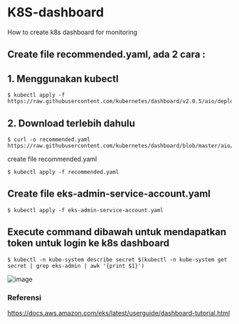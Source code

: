 # K8S-dashboard
How to create k8s dashboard for monitoring

## Create file recommended.yaml, ada 2 cara :
## 1. Menggunakan kubectl

```
$ kubectl apply -f https://raw.githubusercontent.com/kubernetes/dashboard/v2.0.5/aio/deploy/recommended.yaml
```

## 2. Download terlebih dahulu

```
$ curl -o recommended.yaml https://raw.githubusercontent.com/kubernetes/dashboard/blob/master/aio/deploy/recommended.yaml
```

create file recommended.yaml
```
$ kubectl apply -f recommended.yaml
```

## Create file eks-admin-service-account.yaml

```
$ kubectl apply -f eks-admin-service-account.yaml
```

## Execute command dibawah untuk mendapatkan token untuk login ke k8s dashboard

```
$ kubectl -n kube-system describe secret $(kubectl -n kube-system get secret | grep eks-admin | awk '{print $1}')
```
![image](https://user-images.githubusercontent.com/80587939/131612245-5cb0d17a-f639-4858-81fd-fa66fc40a6d3.png)


### Referensi
https://docs.aws.amazon.com/eks/latest/userguide/dashboard-tutorial.html
